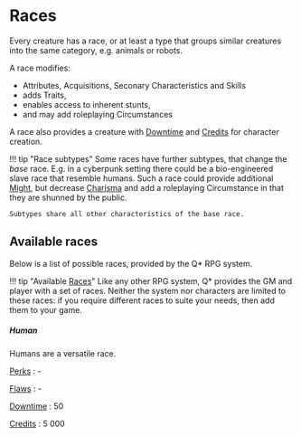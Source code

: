 # Races

Every creature has a race, or at least a type that groups similar creatures into
the same category, e.g. animals or robots.

A race modifies:

* Attributes, Acquisitions, Seconary Characteristics and Skills
* adds Traits,
* enables access to inherent stunts,
* and may add roleplaying Circumstances

A race also provides a creature with [Downtime](/character/#downtime-dt) and
[Credits](/equipment#credits-cr) for character creation.

!!! tip "Race subtypes"
    Some races have further subtypes, that change the *base* race. E.g. in a
    cyberpunk setting there could be a bio-engineered slave race that resemble
    humans. Such a race could provide additional [Might](/character#might-mi),
    but decrease [Charisma](/character#charisma-ch) and add a roleplaying
    Circumstance in that they are shunned by the public.

    Subtypes share all other characteristics of the base race.

## Available races

Below is a list of possible races, provided by the Q* RPG system.

!!! tip "Available [Races](#races)"
    Like any other RPG system, Q* provides the GM and player with a set of
    races. Neither the system nor characters are limited to these races: if you
    require different races to suite your needs, then add them to your game.

<div class="qs-list-test full-width" markdown="1">

##### Human

Humans are a versatile race.

[Perks](/character/perks#perks)
:   -

[Flaws](/character/flaws#flaws)
:   -

[Downtime](/character#downtime-dt)
:   50

[Credits](/character/equipment#credits)
:   5 000

</div>